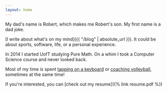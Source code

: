 ```yaml
---
layout: home
---
```


My dad's name is Robert, which makes me Robert's son. My first name is a dad joke.

[I write about what's on my mind]({{ "/blog" | absolute_url }}). It could be about sports, software, life, or a personal experience.

In 2014 I started UofT studying Pure Math. On a whim I took a Computer Science course and never looked back.

Most of my time is spent [tapping on a keyboard](https://github.com/robertsonmcclure) or [coaching volleyball](http://varsityblues.ca/index.aspx?path=mvball&), sometimes at the same time!

If you're interested, you can [check out my resume]({% link resume.pdf %})
